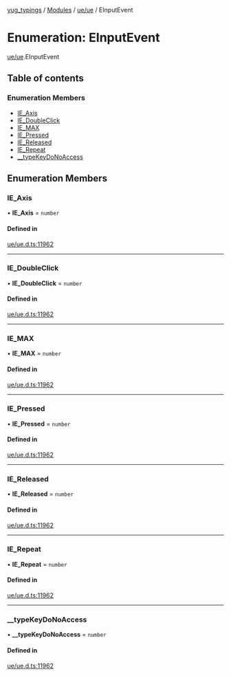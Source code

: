 [yug_typings](../README.md) / [Modules](../modules.md) / [ue/ue](../modules/ue_ue.md) / EInputEvent

# Enumeration: EInputEvent

[ue/ue](../modules/ue_ue.md).EInputEvent

## Table of contents

### Enumeration Members

- [IE\_Axis](ue_ue.EInputEvent.md#ie_axis)
- [IE\_DoubleClick](ue_ue.EInputEvent.md#ie_doubleclick)
- [IE\_MAX](ue_ue.EInputEvent.md#ie_max)
- [IE\_Pressed](ue_ue.EInputEvent.md#ie_pressed)
- [IE\_Released](ue_ue.EInputEvent.md#ie_released)
- [IE\_Repeat](ue_ue.EInputEvent.md#ie_repeat)
- [\_\_typeKeyDoNoAccess](ue_ue.EInputEvent.md#__typekeydonoaccess)

## Enumeration Members

### IE\_Axis

• **IE\_Axis** = `number`

#### Defined in

[ue/ue.d.ts:11962](https://github.com/YugMetaverse/yug_typings/blob/25cad34/ue/ue.d.ts#L11962)

___

### IE\_DoubleClick

• **IE\_DoubleClick** = `number`

#### Defined in

[ue/ue.d.ts:11962](https://github.com/YugMetaverse/yug_typings/blob/25cad34/ue/ue.d.ts#L11962)

___

### IE\_MAX

• **IE\_MAX** = `number`

#### Defined in

[ue/ue.d.ts:11962](https://github.com/YugMetaverse/yug_typings/blob/25cad34/ue/ue.d.ts#L11962)

___

### IE\_Pressed

• **IE\_Pressed** = `number`

#### Defined in

[ue/ue.d.ts:11962](https://github.com/YugMetaverse/yug_typings/blob/25cad34/ue/ue.d.ts#L11962)

___

### IE\_Released

• **IE\_Released** = `number`

#### Defined in

[ue/ue.d.ts:11962](https://github.com/YugMetaverse/yug_typings/blob/25cad34/ue/ue.d.ts#L11962)

___

### IE\_Repeat

• **IE\_Repeat** = `number`

#### Defined in

[ue/ue.d.ts:11962](https://github.com/YugMetaverse/yug_typings/blob/25cad34/ue/ue.d.ts#L11962)

___

### \_\_typeKeyDoNoAccess

• **\_\_typeKeyDoNoAccess** = `number`

#### Defined in

[ue/ue.d.ts:11962](https://github.com/YugMetaverse/yug_typings/blob/25cad34/ue/ue.d.ts#L11962)
